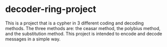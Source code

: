 # decoder-ring-project

This is a project that is a cypher in 3 different coding and decoding methods.
The three methods are: the ceasar method, the polybius method, and the substitution method.
This project is intended to encode and decode messages in a simple way.
